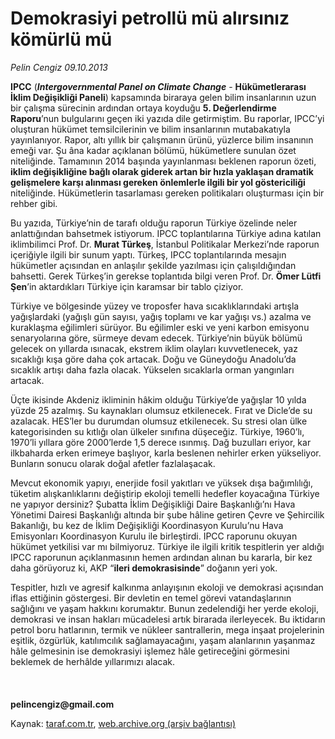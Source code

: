 # Demokrasiyi petrollü mü alırsınız kömürlü mü

*Pelin Cengiz 09.10.2013*

<div class="yazi"><p><b>IPCC</b> (<b><i>Intergovernmental Panel on Climate Change</i></b> - <b>Hükümetlerarası İklim Değişikliği Paneli</b>) kapsamında biraraya gelen bilim insanlarının uzun bir çalışma sürecinin ardından ortaya koyduğu <b>5. Değerlendirme Raporu</b>’nun bulgularını geçen iki yazıda dile getirmiştim. Bu raporlar, IPCC’yi oluşturan hükümet temsilcilerinin ve bilim insanlarının mutabakatıyla yayınlanıyor. Rapor, altı yıllık bir çalışmanın ürünü, yüzlerce bilim insanının emeği var. Şu âna kadar açıklanan bölümü, hükümetlere sunulan özet niteliğinde. Tamamının 2014 başında yayınlanması beklenen raporun özeti, <b>iklim değişikliğine bağlı olarak giderek artan bir hızla yaklaşan dramatik gelişmelere karşı alınması gereken önlemlerle ilgili bir yol göstericiliği</b> niteliğinde. Hükümetlerin tasarlaması gereken politikaları oluşturması için bir rehber gibi.</p>
<p>Bu yazıda, Türkiye’nin de tarafı olduğu raporun Türkiye özelinde neler anlattığından bahsetmek istiyorum. IPCC toplantılarına Türkiye adına katılan iklimbilimci Prof. Dr. <b>Murat Türkeş</b>, İstanbul Politikalar Merkezi’nde raporun içeriğiyle ilgili bir sunum yaptı. Türkeş, IPCC toplantılarında mesajın hükümetler açısından en anlaşılır şekilde yazılması için çalışıldığından bahsetti. Gerek Türkeş’in gerekse toplantıda bilgi veren Prof. Dr. <b>Ömer Lütfi Şen</b>’in aktardıkları Türkiye için karamsar bir tablo çiziyor.</p>
<p>Türkiye ve bölgesinde yüzey ve troposfer hava sıcaklıklarındaki artışla yağışlardaki (yağışlı gün sayısı, yağış toplamı ve kar yağışı vs.) azalma ve kuraklaşma eğilimleri sürüyor. Bu eğilimler eski ve yeni karbon emisyonu senaryolarına göre, sürmeye devam edecek. Türkiye’nin büyük bölümü gelecek on yıllarda ısınacak, ekstrem iklim olayları kuvvetlenecek, yaz sıcaklığı kışa göre daha çok artacak. Doğu ve Güneydoğu Anadolu’da sıcaklık artışı daha fazla olacak. Yükselen sıcaklarla orman yangınları artacak.</p>
<p>Üçte ikisinde Akdeniz ikliminin hâkim olduğu Türkiye’de yağışlar 10 yılda yüzde 25 azalmış. Su kaynakları olumsuz etkilenecek. Fırat ve Dicle’de su azalacak. HES’ler bu durumdan olumsuz etkilenecek. Su stresi olan ülke kategorisinden su kıtlığı olan ülkeler sınıfına düşeceğiz. Türkiye, 1960’lı, 1970’li yıllara göre 2000’lerde 1,5 derece ısınmış. Dağ buzulları eriyor, kar ilkbaharda erken erimeye başlıyor, karla beslenen nehirler erken yükseliyor. Bunların sonucu olarak doğal afetler fazlalaşacak.</p>
<p>Mevcut ekonomik yapıyı, enerjide fosil yakıtları ve yüksek dışa bağımlılığı, tüketim alışkanlıklarını değiştirip ekoloji temelli hedefler koyacağına Türkiye ne yapıyor dersiniz? Şubatta İklim Değişikliği Daire Başkanlığı’nı Hava Yönetimi Dairesi Başkanlığı altında bir şube hâline getiren Çevre ve Şehircilik Bakanlığı, bu kez de İklim Değişikliği Koordinasyon Kurulu’nu Hava Emisyonları Koordinasyon Kurulu ile birleştirdi. IPCC raporunu okuyan hükümet yetkilisi var mı bilmiyoruz. Türkiye ile ilgili kritik tespitlerin yer aldığı IPCC raporunun açıklanmasının hemen ardından alınan bu kararla, bir kez daha görüyoruz ki, AKP “<b>ileri demokrasisinde</b>” doğanın yeri yok.</p>
<p>Tespitler, hızlı ve agresif kalkınma anlayışının ekoloji ve demokrasi açısından iflas ettiğinin göstergesi. Bir devletin en temel görevi vatandaşlarının sağlığını ve yaşam hakkını korumaktır. Bunun zedelendiği her yerde ekoloji, demokrasi ve insan hakları mücadelesi artık birarada ilerleyecek. Bu iktidarın petrol boru hatlarının, termik ve nükleer santrallerin, mega inşaat projelerinin eşitlik, özgürlük, katılımcılık sağlamayacağını, yaşam alanlarının yaşanmaz hâle gelmesinin ise demokrasiyi işlemez hâle getireceğini görmesini beklemek de herhâlde yıllarımızı alacak.<b><br/><br/><br/><br/>pelincengiz@gmail.com</b></p>
</div>

Kaynak: [taraf.com.tr](http://www.taraf.com.tr:80/pelin-cengiz/makale-demokrasiyi-petrollu-mu-alirsiniz-komurlu-mu.htm), [web.archive.org (arşiv bağlantısı)](http://web.archive.org/web/20131025062358/http://www.taraf.com.tr:80/pelin-cengiz/makale-demokrasiyi-petrollu-mu-alirsiniz-komurlu-mu.htm)
